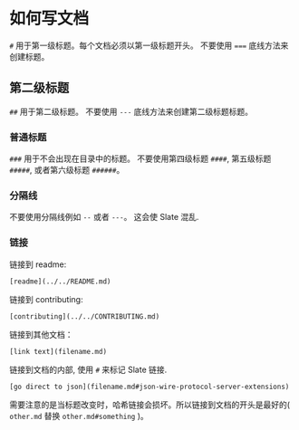 # 如何写文档

`#` 用于第一级标题。每个文档必须以第一级标题开头。
不要使用 `===` 底线方法来创建标题。

## 第二级标题

`##` 用于第二级标题。 不要使用 `---` 底线方法来创建第二级标题标题。

### 普通标题

`###` 用于不会出现在目录中的标题。
不要使用第四级标题 `####`, 第五级标题 `#####`, 或者第六级标题 `######`。

### 分隔线

不要使用分隔线例如 `--` 或者 `---`。 这会使 Slate 混乱.

### 链接

链接到 readme:

`[readme](../../README.md)`

链接到 contributing:

`[contributing](../../CONTRIBUTING.md)`

链接到其他文档：

`[link text](filename.md)`

链接到文档的内部, 使用 `#` 来标记 Slate 链接.

`[go direct to json](filename.md#json-wire-protocol-server-extensions)`

需要注意的是当标题改变时，哈希链接会损坏。所以链接到文档的开头是最好的( `other.md` 替换 `other.md#something` )。

